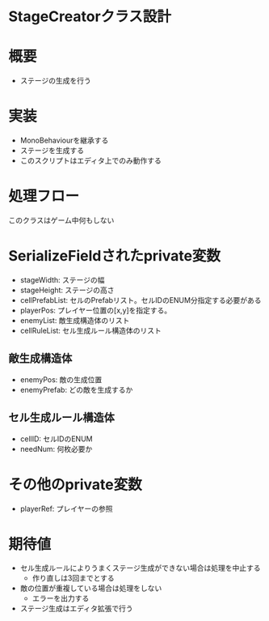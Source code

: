 # StageCreatorクラス設計


# 概要
- ステージの生成を行う


# 実装
- MonoBehaviourを継承する
- ステージを生成する
- このスクリプトはエディタ上でのみ動作する


# 処理フロー
このクラスはゲーム中何もしない


# SerializeFieldされたprivate変数
- stageWidth: ステージの幅
- stageHeight: ステージの高さ
- cellPrefabList: セルのPrefabリスト。セルIDのENUM分指定する必要がある
- playerPos: プレイヤー位置の[x,y]を指定する。
- enemyList: 敵生成構造体のリスト
- cellRuleList: セル生成ルール構造体のリスト

## 敵生成構造体
- enemyPos: 敵の生成位置
- enemyPrefab: どの敵を生成するか

## セル生成ルール構造体
- cellID: セルIDのENUM
- needNum: 何枚必要か


# その他のprivate変数
- playerRef: プレイヤーの参照


# 期待値
- セル生成ルールによりうまくステージ生成ができない場合は処理を中止する
	- 作り直しは3回までとする
- 敵の位置が重複している場合は処理をしない
	- エラーを出力する
- ステージ生成はエディタ拡張で行う